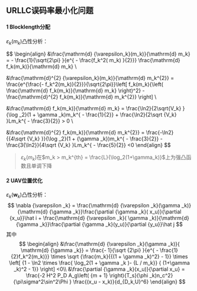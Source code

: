 ## URLLC误码率最小化问题



#### 1 Blocklength分配

$\varepsilon_k(m_k)$凸性分析：

$$
\begin{align}
&\frac{\mathrm{d} {\varepsilon_k}(m_k)}{\mathrm{d} m_k} =  - \frac{1}{\sqrt{2\pi} }{e^{ - \frac{f_k^2( m_k) }{2}}} \frac{\mathrm{d} f_k(m_k)}{\mathrm{d} m_k} \\

&\frac{\mathrm{d}^{2} {\varepsilon_k}(m_k)}{\mathrm{d} m_k^{2}} = \frac{e^{\frac{- f_k^2(m_k)}{2}}}{\sqrt{2\pi}}\left[ f_k(m_k){\left( \frac{\mathrm{d} f_k(m_k)}{\mathrm{d} m_k} \right)^2} - \frac{\mathrm{d}^{2} f_k(m_k)}{\mathrm{d} m_k^{2}} \right] \\

&\frac{\mathrm{d} f_k(m_k)}{\mathrm{d} m_k} = \frac{\ln2}{2\sqrt{V_k} }{\log _2}(1 + \gamma _k)m_k^{ - \frac{1}{2}} + \frac{\ln2}{2\sqrt {V_k} }Lm_k^{ - \frac{3}{2}} > 0  \\

&\frac{\mathrm{d}^{2} f_k(m_k)}{\mathrm{d} m_k^{2}} = \frac{-\ln2}{{4\sqrt {V_k} }}{\log _2}(1 + {\gamma _k})m_k^{ - \frac{3}{2}} - \frac{3{\ln2}}{4\sqrt {V_k} }Lm_k^{ - \frac{5}{2}} <0
\end{align}
$$

> $\varepsilon_k(m_k)$在$m_k > m_k^{th} = \frac{L}{\log_2(1+\gamma_k)}$上为强凸函数且单调下降





#### 2 UAV位置优化

$\varepsilon_k(\mathbf{w}_k)$凸性分析：
$$
\nabla {\varepsilon _k} 
		= \frac{\mathrm{d} {\varepsilon _k}(\gamma _k)}{\mathrm{d} {\gamma _k}}\frac{\partial {\gamma _k}( x_u)}{\partial {x_u}}\hat i + \frac{\mathrm{d} {\varepsilon _k}( \gamma _k)}{\mathrm{d} {\gamma _k}}\frac{\partial {\gamma _k}(y_u)}{\partial {y_u}}\hat j
$$
其中
$$
\begin{align}
&\frac{\mathrm{d} {\varepsilon _k}(\gamma _k)}{ \mathrm{d} {\gamma _k}} = \frac{- 1}{\sqrt {2\pi} }{e^{ - \frac{1}{2}f_k^2(m_k)}} \times \sqrt {\frac{m_k}{{(1 + \gamma _k)^2} - 1}}   
		\times \left[ {1 - \ln2 \times \frac{ \log_2(1 + \gamma _k )- {L / m_k}} { (1+\gamma _k)^2 - 1}} \right] <0\\
&\frac{\partial {\gamma _k}(x_u)}{\partial x_u} = \frac{-2 H^2 P_D A_g\left( {m + 1} \right){T_s}(\phi _k)n_c^2} {\pi\sigma^2\sin^2\Phi } \frac{(x_u - x_k)}{d_{D_k,U}^6}
\end{align}
$$



